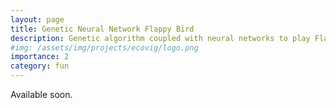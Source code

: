 ```yaml
---
layout: page
title: Genetic Neural Network Flappy Bird
description: Genetic algorithm coupled with neural networks to play Flappy Bird.
#img: /assets/img/projects/ecovig/logo.png
importance: 2
category: fun
---
```

Available soon.
